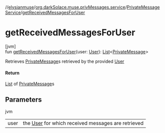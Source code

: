 //[elysianmuse](../../../index.md)/[org.darkSolace.muse.privMessages.service](../index.md)/[PrivateMessageService](index.md)/[getReceivedMessagesForUser](get-received-messages-for-user.md)

# getReceivedMessagesForUser

[jvm]\
fun [getReceivedMessagesForUser](get-received-messages-for-user.md)(user: [User](../../org.darkSolace.muse.user.model/-user/index.md)): [List](https://kotlinlang.org/api/latest/jvm/stdlib/kotlin.collections/-list/index.html)&lt;[PrivateMessage](../../org.darkSolace.muse.privMessages.model/-private-message/index.md)&gt;

Retrieves [PrivateMessage](../../org.darkSolace.muse.privMessages.model/-private-message/index.md)s retrieved by the provided [User](../../org.darkSolace.muse.user.model/-user/index.md)

#### Return

[List](https://kotlinlang.org/api/latest/jvm/stdlib/kotlin.collections/-list/index.html) of [PrivateMessage](../../org.darkSolace.muse.privMessages.model/-private-message/index.md)s

## Parameters

jvm

| | |
|---|---|
| user | the [User](../../org.darkSolace.muse.user.model/-user/index.md) for which received messages are retrieved |
